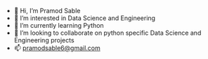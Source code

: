 - 👋 Hi, I’m Pramod Sable
- 👀 I’m interested in Data Science and Engineering
- 🌱 I’m currently learning Python
- 💞️ I’m looking to collaborate on python specific Data Science and Engineering projects
- 📫 pramodsable6@gmail.com

<!---
pramodsable6/pramodsable6 is a ✨ special ✨ repository because its `README.md` (this file) appears on your GitHub profile.
You can click the Preview link to take a look at your changes.
--->
